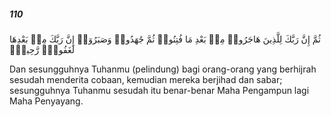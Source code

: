 ##### 110

<span class="ayah">ثُمَّ إِنَّ رَبَّكَ لِلَّذِينَ هَاجَرُوا۟ مِنۢ بَعْدِ مَا فُتِنُوا۟ ثُمَّ جَٰهَدُوا۟ وَصَبَرُوٓا۟ إِنَّ رَبَّكَ مِنۢ بَعْدِهَا لَغَفُورٌۭ رَّحِيمٌۭ</span>

<span class="ayah_translation">Dan sesungguhnya Tuhanmu (pelindung) bagi orang-orang yang berhijrah sesudah menderita cobaan, kemudian mereka berjihad dan sabar; sesungguhnya Tuhanmu sesudah itu benar-benar Maha Pengampun lagi Maha Penyayang.</span>
